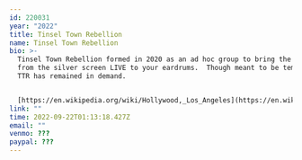 ```yaml
---
id: 220031
year: "2022"
title: Tinsel Town Rebellion
name: Tinsel Town Rebellion
bio: >-
  Tinsel Town Rebellion formed in 2020 as an ad hoc group to bring the music
  from the silver screen LIVE to your eardrums.  Though meant to be temporary,
  TTR has remained in demand.


  [https://en.​wikipedia.org/wiki/Hollywood,_​Los_Angeles](https://en.wikipedia.org/wiki/Hollywood,_Los_Angeles)
link: ""
time: 2022-09-22T01:13:18.427Z
email: ""
venmo: ???
paypal: ???
---
```

